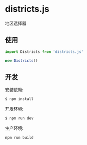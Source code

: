 # districts.js
地区选择器

## 使用

```javascript
import Districts from 'districts.js'

new Districts()
```

## 开发

安装依赖:
```sh
$ npm install
```

开发环境:
```sh
$ npm run dev
```

生产环境:
```sh
npm run build
```